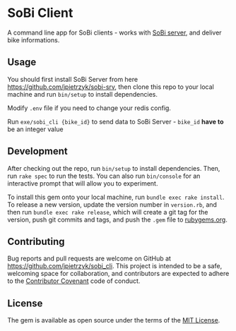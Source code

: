 # SoBi Client

A command line app for SoBi clients - works with
[SoBi server](https://github.com/jpietrzyk/sobi-srv), and
deliver bike informations.

## Usage

You should first install SoBi Server from here
https://github.com/jpietrzyk/sobi-srv, then clone this repo to your local machine and run `bin/setup` to install dependencies.  

Modify `.env` file if you need to change your redis config.

Run `exe/sobi_cli {bike_id}` to send data to SoBi Server - `bike_id` **have to** be an integer value

## Development

After checking out the repo, run `bin/setup` to install dependencies. Then, run `rake spec` to run the tests. You can also run `bin/console` for an interactive prompt that will allow you to experiment.

To install this gem onto your local machine, run `bundle exec rake install`. To release a new version, update the version number in `version.rb`, and then run `bundle exec rake release`, which will create a git tag for the version, push git commits and tags, and push the `.gem` file to [rubygems.org](https://rubygems.org).

## Contributing

Bug reports and pull requests are welcome on GitHub at https://github.com/jpietrzyk/sobi_cli. This project is intended to be a safe, welcoming space for collaboration, and contributors are expected to adhere to the [Contributor Covenant](http://contributor-covenant.org) code of conduct.


## License

The gem is available as open source under the terms of the [MIT License](http://opensource.org/licenses/MIT).
